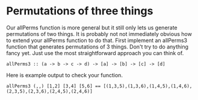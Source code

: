 # Permutations of three things

Our allPerms function is more general but it still only lets us generate
permutations of two things.  It is probably not not immediately obvious how to
extend your allPerms function to do that.  First implement an allPerms3
function that generates permutations of 3 things.  Don't try to do anything
fancy yet.  Just use the most straightforward approach you can think of.

    allPerms3 :: (a -> b -> c -> d) -> [a] -> [b] -> [c] -> [d]

Here is example output to check your function.

    allPerms3 (,,) [1,2] [3,4] [5,6] == [(1,3,5),(1,3,6),(1,4,5),(1,4,6),(2,3,5),(2,3,6),(2,4,5),(2,4,6)]
